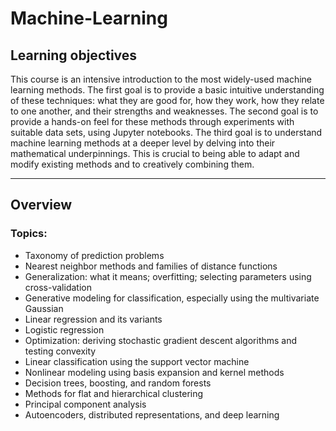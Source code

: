 # Machine-Learning

## Learning objectives ##

This course is an intensive introduction to the most widely-used machine learning methods. The first goal is to provide a basic intuitive understanding of these techniques: what they are good for, how they work, how they relate to one another, and their strengths and weaknesses. The second goal is to provide a hands-on feel for these methods through experiments with suitable data sets, using Jupyter notebooks. The third goal is to understand machine learning methods at a deeper level by delving into their mathematical underpinnings. This is crucial to being able to adapt and modify existing methods and to creatively combining them.

__________________________________________________________________________________________________________

## Overview ##

### Topics: ###

* Taxonomy of prediction problems
* Nearest neighbor methods and families of distance functions
* Generalization: what it means; overfitting; selecting parameters using cross-validation
* Generative modeling for classification, especially using the multivariate Gaussian
* Linear regression and its variants
* Logistic regression
* Optimization: deriving stochastic gradient descent algorithms and testing convexity
* Linear classification using the support vector machine
* Nonlinear modeling using basis expansion and kernel methods
* Decision trees, boosting, and random forests
* Methods for flat and hierarchical clustering
* Principal component analysis 
* Autoencoders, distributed representations, and deep learning
